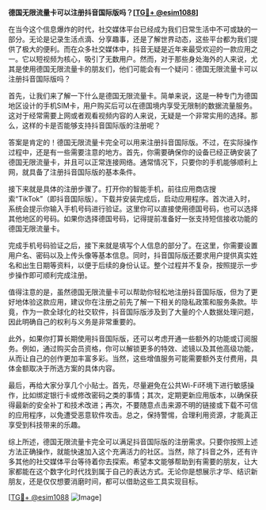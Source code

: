 **德国无限流量卡可以注册抖音国际版吗？[[TG💪+ @esim1088](https://t.me/s/esim1088)]**

在当今这个信息爆炸的时代，社交媒体平台已经成为我们日常生活中不可或缺的一部分。无论是记录生活点滴、分享趣事，还是了解世界动态，这些平台都为我们提供了极大的便利。而在众多社交媒体中，抖音无疑是近年来最受欢迎的一款应用之一。它以短视频为核心，吸引了无数用户。然而，对于那些身处海外的人来说，尤其是使用德国无限流量卡的朋友们，他们可能会有一个疑问：德国无限流量卡可以注册抖音国际版吗？

首先，让我们来了解一下什么是德国无限流量卡。简单来说，这是一种专门为德国地区设计的手机SIM卡，用户购买后可以在德国境内享受无限制的数据流量服务。这对于经常需要上网或者观看视频内容的人来说，无疑是一个非常实用的选择。那么，这样的卡是否能够支持抖音国际版的注册呢？

答案是肯定的！德国无限流量卡完全可以用来注册抖音国际版。不过，在实际操作过程中，还是有一些需要注意的地方。首先，你需要确保你的设备已经正确安装了德国无限流量卡，并且可以正常连接网络。通常情况下，只要你的手机能够顺利上网，就具备了注册抖音国际版的基本条件。

接下来就是具体的注册步骤了。打开你的智能手机，前往应用商店搜索“TikTok”（即抖音国际版）。下载并安装完成后，启动应用程序。首次进入时，系统会提示你输入手机号码进行验证。这里你可以直接使用德国号码，也可以选择其他地区的号码。如果你选择德国号码，记得提前准备好一张支持短信接收功能的德国无限流量卡。

完成手机号码验证之后，接下来就是填写个人信息的部分了。在这里，你需要设置用户名、密码以及上传头像等基本信息。同时，抖音国际版还要求用户提供真实姓名和出生日期等资料，以便于后续的身份认证。整个过程并不复杂，按照提示一步步操作即可顺利完成注册。

值得注意的是，虽然德国无限流量卡可以帮助你轻松地注册抖音国际版，但为了更好地体验这款应用，建议你在注册之前先了解一下相关的隐私政策和服务条款。毕竟，作为一款全球化的社交软件，抖音国际版涉及到了大量的个人数据处理问题，因此明确自己的权利与义务是非常重要的。

此外，如果你打算长期使用抖音国际版，还可以考虑开通一些额外的功能或订阅服务。例如，通过购买会员资格，你可以解锁更多的特效、滤镜以及其他高级功能，从而让自己的创作更加丰富多彩。当然，这些增值服务可能需要额外支付费用，具体金额取决于所选方案的具体内容。

最后，再给大家分享几个小贴士。首先，尽量避免在公共Wi-Fi环境下进行敏感操作，比如绑定银行卡或修改密码之类的事情；其次，定期更新应用版本，以确保获得最新的安全补丁和技术改进；再次，不要随意点击来源不明的链接或下载不可信的应用程序，以免遭受恶意软件攻击。总之，保持警惕，合理利用资源，才能真正享受到科技带来的乐趣。

综上所述，德国无限流量卡完全可以满足抖音国际版的注册需求。只要你按照上述方法正确操作，就能快速加入这个充满活力的社区。当然，除了抖音之外，还有许多其他的社交媒体平台等待着你去探索。希望本文能够帮助到有需要的朋友，让大家都能在这个数字化时代找到属于自己的表达方式。无论你是想展示才华、结识新朋友，还是仅仅想要消磨时间，都可以借助这些工具实现目标。

[[TG💪+ @esim1088](https://t.me/s/esim1088) ![Image](https://i.postimg.cc/4NQfJmqS/Snipaste-2025-05-13-00-14-12.png)]